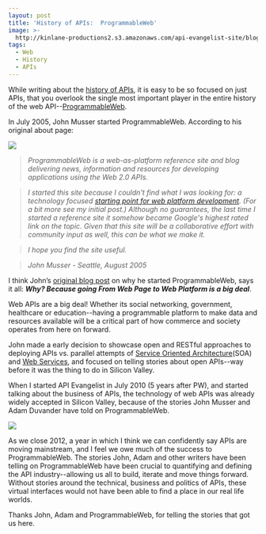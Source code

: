 ```yaml
---
layout: post
title: 'History of APIs:  ProgrammableWeb'
image: >-
  http://kinlane-productions2.s3.amazonaws.com/api-evangelist-site/blog/ProgrammableWeb-10-2005.png
tags:
  - Web
  - History
  - APIs
---
```

While writing about the [history of APIs](/history/ "history of APIs"), it is easy to be so focused on just APIs, that you overlook the single most important player in the entire history of the web API--[ProgrammableWeb](http://programmableweb.com "ProgrammableWeb").

In July 2005, John Musser started ProgrammableWeb. According to his original about page:

[![](https://s3.amazonaws.com/kinlane-productions2/api-evangelist/programmableweb/ProgrammableWeb-10-2005.png)](http://programmableweb.com "ProgrammableWeb")

> _ProgrammableWeb is a web-as-platform reference site and blog delivering news, information and resources for developing applications using the Web 2.0 APIs._

> _I started this site because I couldn't find what I was looking for: a technology focused [starting point for web platform development](http://blog.programmableweb.com/2005/08/20/so-many-apis-so-little-time/). (For a bit more see my initial post.) Although no guarantees, the last time I started a reference site it somehow became Google's highest rated link on the topic. Given that this site will be a collaborative effort with community input as well, this can be what we make it._

> _I hope you find the site useful._

> _John Musser - Seattle, August 2005_

I think John’s [original blog post](http://blog.programmableweb.com/2005/08/20/so-many-apis-so-little-time/) on why he started ProgrammableWeb, says it all: **_Why? Because going From Web Page to Web Platform is a big deal_**.

Web APIs are a big deal! Whether its social networking, government, healthcare or education--having a programmable platform to make data and resources available will be a critical part of how commerce and society operates from here on forward.   

John made a early decision to showcase open and RESTful approaches to deploying APIs vs. parallel attempts of [Service Oriented Architecture](http://en.wikipedia.org/wiki/Service-oriented_architecture)(SOA) and [Web Services](http://en.wikipedia.org/wiki/Web_service), and focused on telling stories about open APIs--way before it was the thing to do in Silicon Valley.

When I started API Evangelist in July 2010 (5 years after PW), and started talking about the business of APIs, the technology of web APIs was already widely accepted in Silicon Valley, because of the stories John Musser and Adam Duvander have told on ProgrammableWeb.

[![](https://s3.amazonaws.com/kinlane-productions2/api-evangelist/programmableweb/programmableweb-logo.png)](http://programmableweb.com "ProgrammableWeb")

As we close 2012, a year in which I think we can confidently say APIs are moving mainstream, and I feel we owe much of the success to ProgrammableWeb. The stories John, Adam and other writers have been telling on ProgrammableWeb have been crucial to quantifying and defining the API industry--allowing us all to build, iterate and move things forward. Without stories around the technical, business and politics of APIs, these virtual interfaces would not have been able to find a place in our real life worlds.

Thanks John, Adam and ProgrammableWeb, for telling the stories that got us here.